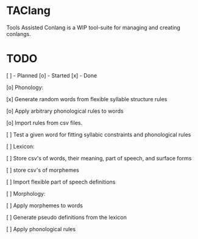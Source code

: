 # TAClang
Tools Assisted Conlang is a WIP tool-suite for managing and creating conlangs.

# TODO

[ ] - Planned [o] - Started [x] - Done

[o] Phonology:

[x] Generate random words from flexible syllable structure rules

[o] Apply arbitrary phonological rules to words

[o] Import rules from csv files.

[ ] Test a given word for fitting syllabic constraints and phonological rules

[ ] Lexicon:

[ ] Store csv's of words, their meaning, part of speech, and surface forms

[ ] store csv's of morphemes

[ ] Import flexible part of speech definitions

[ ] Morphology:

[ ] Apply morphemes to words

[ ] Generate pseudo definitions from the lexicon

[ ] Apply phonological rules
